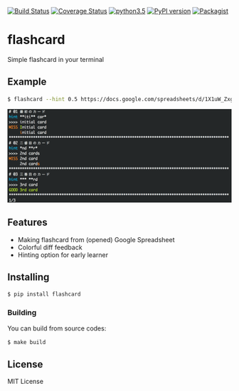 [![Build Status](https://travis-ci.org/sotetsuk/flashcard.svg?branch=master)](https://travis-ci.org/sotetsuk/flashcard)
[![Coverage Status](https://coveralls.io/repos/github/sotetsuk/flashcard/badge.svg?branch=master)](https://coveralls.io/github/sotetsuk/flashcard?branch=master)
[![python3.5](https://img.shields.io/badge/python-3.5-blue.svg)](https://github.com/sotetsuk/flashcard)
[![PyPI version](https://badge.fury.io/py/flashcard.svg)](https://badge.fury.io/py/flashcard)
[![Packagist](https://img.shields.io/packagist/l/doctrine/orm.svg?maxAge=2592000)](https://github.com/sotetsuk/flashcard)

# flashcard
Simple flashcard in your terminal

## Example

```sh
$ flashcard --hint 0.5 https://docs.google.com/spreadsheets/d/1X1uW_ZxgwZWh9elAI1jJCYkiCbmDL-xH2zkCMEZEV4g/edit\?usp\=sharing
```

![Example](./img/example.png)

## Features

- Making flashcard from (opened) Google Spreadsheet
- Colorful diff feedback
- Hinting option for early learner


## Installing

```sh
$ pip install flashcard
```


### Building
You can build from source codes: 

```sh
$ make build
```

## License
MIT License
